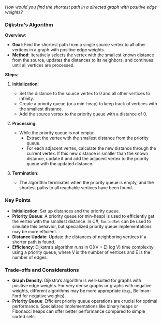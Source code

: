 _How would you find the shortest path in a directed graph with positive edge weights?_


### Dijkstra's Algorithm

**Overview**:
- **Goal**: Find the shortest path from a single source vertex to all other vertices in a graph with positive edge weights.
- **Method**: Iteratively selects the vertex with the smallest known distance from the source, updates the distances to its neighbors, and continues until all vertices are processed.

**Steps**:
1. **Initialization**:
   - Set the distance to the source vertex to 0 and all other vertices to infinity.
   - Create a priority queue (or a min-heap) to keep track of vertices with the smallest distance.
   - Add the source vertex to the priority queue with a distance of 0.

2. **Processing**:
   - While the priority queue is not empty:
     - Extract the vertex with the smallest distance from the priority queue.
     - For each adjacent vertex, calculate the new distance through the current vertex. If this new distance is smaller than the known distance, update it and add the adjacent vertex to the priority queue with the updated distance.

3. **Termination**:
   - The algorithm terminates when the priority queue is empty, and the shortest paths to all reachable vertices have been found.

### Key Points

- **Initialization**: Set up distances and the priority queue.
- **Priority Queue**: A priority queue (or min-heap) is used to efficiently get the vertex with the smallest distance. In C#, `SortedSet` can be used to simulate this behavior, but specialized priority queue implementations may be more efficient.
- **Distance Update**: Update the distances of neighboring vertices if a shorter path is found.
- **Efficiency**: Dijkstra’s algorithm runs in O((V + E) log V) time complexity using a priority queue, where V is the number of vertices and E is the number of edges.

### Trade-offs and Considerations

- **Graph Density**: Dijkstra’s algorithm is well-suited for graphs with positive edge weights. For very dense graphs or graphs with negative weights, different algorithms may be more appropriate (e.g., Bellman-Ford for negative weights).
- **Priority Queue**: Efficient priority queue operations are crucial for optimal performance. Specialized implementations like binary heaps or Fibonacci heaps can offer better performance compared to simple sorted sets.
